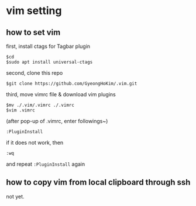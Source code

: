 # vim setting

## how to set vim

first, install ctags for Tagbar plugin

``` shell
$cd
$sudo apt install universal-ctags
```

second, clone this repo

``` shell
$git clone https://github.com/GyeongHoKim/.vim.git
```

third, move vimrc file & download vim plugins

``` shell
$mv ./.vim/.vimrc ./.vimrc
$vim .vimrc
```

(after pop-up of .vimrc, enter followings~)

``` shell
:PluginInstall
```

if it does not work, then

``` shell
:wq
```

and repeat `:PluginInstall` again

## how to copy vim from local clipboard through ssh

not yet.